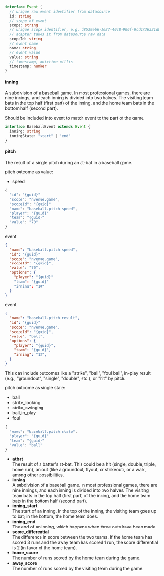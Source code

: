 ```typescript
interface Event {
  // unique raw event identifier from datasource
  id: string
  // scope of event
  scope: string
  // unique scope identifier, e.g. d8539eb6-3e27-40c8-906f-9cd1736321d8,
  // adapter takes it from datasource raw data
  scopeId: string
  // event name
  name: string
  // event value
  value: string
  // timestamp, unixtime millis
  timestamp: number  
}
```

#### inning
A subdivision of a baseball game. 
In most professional games, there are nine innings, and each inning is divided into two halves. 
The visiting team bats in the top half (first part) of the inning, 
and the home team bats in the bottom half (second part).

Should be included into event to match event to the part of the game.
```typescript
interface BaseballEvent extends Event {
  inning: string
  inningState: "start" | "end"
}
```

#### pitch
The result of a single pitch during an at-bat in a baseball game. 

pitch outcome as value:
- speed
```js 
{
  "id": "{guid}",
  "scope": "nvenue.game",
  "scopeId": "{guid}"  
  "name": "baseball.pitch.speed",
  "player": "{guid}"
  "team": "{guid}"
  "value": "70"
}
```

event 
```json
{
  "name": "baseball.pitch.speed",
  "id": "{guid}",
  "scope": "nvenue.game",
  "scopeId": "{guid}",
  "value": "70",
  "options": {
    "player": "{guid}"
    "team": "{guid}"
    "inning": "10" 
  }
}
```

event
```json
{
  "name": "baseball.pitch.result",
  "id": "{guid}",
  "scope": "nvenue.game",
  "scopeId": "{guid}",
  "value": "ball",
  "options": {
    "player": "{guid}",
    "team": "{guid}",
    "inning": "12",
  }
}
```

This can include outcomes like a "strike", "ball", "foul ball", in-play result (e.g., "groundout", "single", "double", etc.), or "hit" by pitch.

pitch outcome as single state:
- ball
- strike_looking
- strike_swinging
- ball_in_play
- foul
```js 
{
  "name": "baseball.pitch.state",
  "player": "{guid}"
  "team": "{guid}"
  "value": "ball"
}
```

- __atbat__<br/>The result of a batter's at-bat. This could be a hit (single, double, triple, home run), an out (like a groundout, flyout, or strikeout), or a walk, among other possibilities.
- __inning__<br/>A subdivision of a baseball game. In most professional games, there are nine innings, and each inning is divided into two halves. The visiting team bats in the top half (first part) of the inning, and the home team bats in the bottom half (second part).
- __inning_start__<br/>The start of an inning. In the top of the inning, the visiting team goes up to bat; in the bottom, the home team does.
- __inning_end__<br/>The end of an inning, which happens when three outs have been made.
- __score_differential__<br/>The difference in score between the two teams. If the home team has scored 3 runs and the away team has scored 1 run, the score differential is 2 (in favor of the home team).
- __home_score__<br/>The number of runs scored by the home team during the game.
- __away_score__<br/>The number of runs scored by the visiting team during the game.
